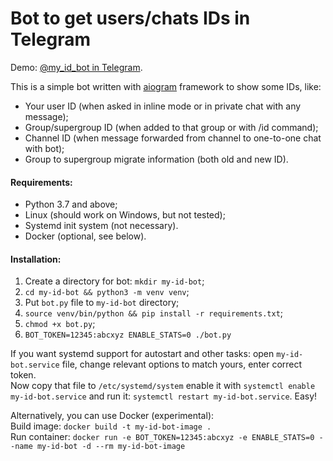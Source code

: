 # Bot to get users/chats IDs in Telegram

Demo: [@my_id_bot in Telegram](https://t.me/my_id_bot).  

This is a simple bot written with [aiogram](https://github.com/aiogram/aiogram) framework to show some IDs, like:

* Your user ID (when asked in inline mode or in private chat with any message);  
* Group/supergroup ID (when added to that group or with /id command);  
* Channel ID (when message forwarded from channel to one-to-one chat with bot);  
* Group to supergroup migrate information (both old and new ID).

#### Requirements:
* Python 3.7 and above;  
* Linux (should work on Windows, but not tested);   
* Systemd init system (not necessary).  
* Docker (optional, see below).

#### Installation:  
1. Create a directory for bot: `mkdir my-id-bot`;  
2. `cd my-id-bot && python3 -m venv venv`;  
3. Put `bot.py` file to `my-id-bot` directory;  
4. `source venv/bin/python && pip install -r requirements.txt`;  
5. `chmod +x bot.py`;  
6. `BOT_TOKEN=12345:abcxyz ENABLE_STATS=0 ./bot.py`

If you want systemd support for autostart and other tasks: open `my-id-bot.service` file, change relevant options to match yours, enter correct token.  
Now copy that file to `/etc/systemd/system` enable it with `systemctl enable my-id-bot.service` and run it: `systemctl restart my-id-bot.service`. Easy!

Alternatively, you can use Docker (experimental):  
Build image: `docker build -t my-id-bot-image .`  
Run container: `docker run -e BOT_TOKEN=12345:abcxyz -e ENABLE_STATS=0 --name my-id-bot -d --rm my-id-bot-image`
